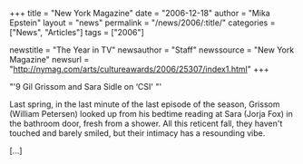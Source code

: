 +++
title = "New York Magazine"
date = "2006-12-18"
author = "Mika Epstein"
layout = "news"
permalink = "/news/2006/:title/"
categories = ["News", "Articles"]
tags = ["2006"]

newstitle = "The Year in TV"
newsauthor = "Staff"
newssource = "New York Magazine"
newsurl = "http://nymag.com/arts/cultureawards/2006/25307/index1.html"
+++

"'9 Gil Grissom and Sara Sidle on &#8216;CSI' "'

Last spring, in the last minute of the last episode of the season, Grissom (William Petersen) looked up from his bedtime reading at Sara (Jorja Fox) in the bathroom door, fresh from a shower. All this reticent fall, they haven't touched and barely smiled, but their intimacy has a resounding vibe. 

[...]

